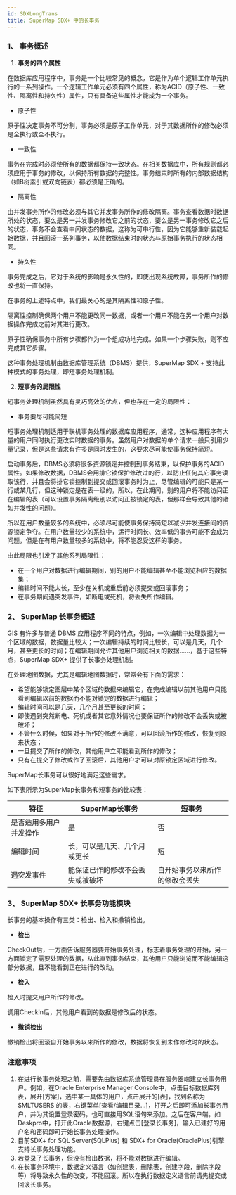 ```yaml
---
id: SDXLongTrans
title: SuperMap SDX+ 中的长事务
---
```

### 1、 事务概述

1. **事务的四个属性**

在数据库应用程序中，事务是一个比较常见的概念，它是作为单个逻辑工作单元执行的一系列操作。一个逻辑工作单元必须有四个属性，称为ACID（原子性、一致性、隔离性和持久性）属性，只有具备这些属性才能成为一个事务。

* 原子性

原子性决定事务不可分割，事务必须是原子工作单元，对于其数据所作的修改必须是全执行或全不执行。

* 一致性

事务在完成时必须使所有的数据都保持一致状态。在相关数据库中，所有规则都必须应用于事务的修改，以保持所有数据的完整性。事务结束时所有的内部数据结构（如B树索引或双向链表）都必须是正确的。

* 隔离性

由并发事务所作的修改必须与其它并发事务所作的修改隔离。事务查看数据时数据所处的状态，要么是另一并发事务修改它之前的状态，要么是另一事务修改它之后的状态，事务不会查看中间状态的数据，这称为可串行性，因为它能够重新装载起始数据，并且回滚一系列事务，以使数据结束时的状态与原始事务执行的状态相同。

* 持久性

事务完成之后，它对于系统的影响是永久性的，即使出现系统故障，事务所作的修改也将一直保持。

在事务的上述特点中，我们最关心的是其隔离性和原子性。

隔离性控制确保两个用户不能更改同一数据，或者一个用户不能在另一个用户对数据操作完成之前对其进行更改。

原子性确保事务中所有步骤都作为一个组成功地完成。如果一个步骤失败，则不应完成其它步骤。

这种事务处理机制由数据库管理系统（DBMS）提供，SuperMap SDX + 支持此种模式的事务处理，即短事务处理机制。

2. **短事务的局限性**

短事务处理机制虽然具有灵巧高效的优点，但也存在一定的局限性：

* 事务要尽可能简短

短事务处理机制适用于联机事务处理的数据库应用程序，通常，这种应用程序有大量的用户同时执行更改实时数据的事务。虽然用户对数据的单个请求一般只引用少量记录，但是这些请求有许多是同时发生的，这要求尽可能使事务保持简短。

启动事务后，DBMS必须将很多资源锁定并控制到事务结束，以保护事务的ACID属性。如果修改数据，DBMS会用排它锁保护修改过的行，以防止任何其它事务读取该行，并且会将排它锁控制到提交或回滚事务时为止，尽管编辑的可能只是某一行或某几行，但这种锁定是在表一级的，所以，在此期间，别的用户将不能访问正在编辑的表（可以设置事务隔离级别以访问正被锁定的表，但那样会导致其他的诸如并发性的问题）。

所以在用户数量较多的系统中，必须尽可能使事务保持简短以减少并发连接间的资源锁定争夺。在用户数量较少的系统中，运行时间长、效率低的事务可能不会成为问题，但是在有用户数量较多的系统中，将不能忍受这样的事务。

由此局限也引发了其他系列局限性：

* 在一个用户对数据进行编辑期间，别的用户不能编辑甚至不能浏览相应的数据集；
* 编辑时间不能太长，至少在关机或重启前必须提交或回滚事务；
* 在事务期间遇突发事件，如断电或死机，将丢失所作编辑。

### 2、 SuperMap 长事务概述

GIS 有许多与普通 DBMS
应用程序不同的特点，例如，一次编辑中处理数据为一个区域的数据，数据量比较大；一次编辑持续的时间比较长，可以是几天，几个月，甚至更长的时间；在编辑期间允许其他用户浏览相关的数据……，基于这些特点，SuperMap
SDX+ 提供了长事务处理机制。

在处理地图数据，尤其是编辑地图数据时，常常会有下面的需求：

* 希望能够锁定图层中某个区域的数据来编辑它，在完成编辑以前其他用户只能看到编辑以前的数据而不能对锁定的数据进行编辑；
* 编辑时间可以是几天，几个月甚至更长的时间；
* 即使遇到突然断电、死机或者其它意外情况也要保证所作的修改不会丢失或被破坏；
* 不管什么时候，如果对于所作的修改不满意，可以回滚所作的修改，恢复到原来状态；
* 一旦提交了所作的修改，其他用户立即能看到所作的修改；
* 只有在提交了修改或作了回滚后，其他用户才可以对原锁定区域进行修改。

SuperMap长事务可以很好地满足这些需求。

如下表所示为SuperMap长事务和短事务的比较表：

特征 | SuperMap长事务 | 短事务  
---|---|---  
是否适用多用户并发操作 | 是 | 否  
编辑时间 | 长，可以是几天、几个月或更长 | 短  
遇突发事件 | 能保证已作的修改不会丢失或被破坏 | 自开始事务以来所作的修改会丢失  

### 3、 SuperMap SDX+ 长事务功能模块

长事务的基本操作有三类：检出、检入和撤销检出。

* **检出**

CheckOut后，一方面告诉服务器要开始事务处理，标志着事务处理的开始，另一方面锁定了需要处理的数据，从此直到事务结束，其他用户只能浏览而不能编辑这部分数据，且不能看到正在进行的改动。

* **检入**

检入时提交用户所作的修改。

调用CheckIn后，其他用户看到的数据是修改后的状态。

* **撤销检出**

撤销检出将回滚自开始事务以来所作的修改，数据将恢复到未作修改时的状态。

###  注意事项

1. 在进行长事务处理之前，需要先由数据库系统管理员在服务器端建立长事务用户。例如，在Oracle Enterprise Manager Console中，点击目标数据库列表，展开[方案]，选中某一具体的用户，点击展开的[表]，找到名称为SMLTUSERS 的表，右键菜单[查看/编辑目录...]，打开之后即可添加长事务用户，并为其设置登录密码，也可直接用SQL语句来添加。之后在客户端，如Deskpro中，打开此Oracle数据源，右键点击[登录长事务]，输入已建好的用户名和密码即可开始长事务处理操作。
2. 目前SDX+ for SQL Server(SQLPlus) 和 SDX+ for Oracle(OraclePlus)引擎支持长事务处理功能。
3. 若登录了长事务，但没有检出数据，将不能对数据进行编辑。
4. 在长事务环境中，数据定义语言（如创建表，删除表，创建字段，删除字段等）将导致永久性的改变，不能回滚。所以在执行数据定义语言前请先提交或回滚长事务。


